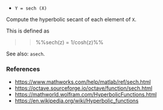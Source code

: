 * `Y = sech (X)`

Compute the hyperbolic secant of each element of `X`.

This is defined as

>> %%sech(z) = 1/cosh(z)%%

See also: `asech`.

### References

* https://www.mathworks.com/help/matlab/ref/sech.html
* https://octave.sourceforge.io/octave/function/sech.html
* https://mathworld.wolfram.com/HyperbolicFunctions.html
* https://en.wikipedia.org/wiki/Hyperbolic_functions
